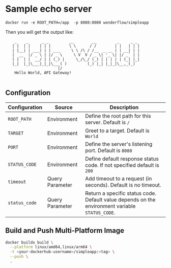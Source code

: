 # Sample echo server

```shell
docker run -e ROOT_PATH=/app  -p 8080:8080 wonderflow/simpleapp
```

Then you will get the output like:

```shell
    _    _      _ _         __        __         _     _ _ 
   | |  | |    | | |        \ \      / /        | |   | | | 
   | |__| | ___| | | ___     \ \ /\ / /__  _ __ | | __| | |
   |  __  |/ _ \ | |/ _ \     \ V  V / _ \| '_ \| |/ _` | |
   | |  | |  __/ | | (_) |     \_/\_/ (_) | | | | | (_| |_|
   |_|  |_|\___|_|_|\___( )         (_) |_| |_|_|\__,_(_)
                       |/                                 
    Hello World, API Gateway!
    
```

## Configuration

| Configuration | Source | Description |
| --- | --- | --- | 
| `ROOT_PATH` | Environment | Define the root path for this server. Default is `/` |
| `TARGET` | Environment | Greet to a target. Default is `World` |
| `PORT` | Environment | Define the server's listening port. Default is `8080` |
| `STATUS_CODE` | Environment | Define default response status code. If not specified default is `200` |
| `timeout` | Query Parameter | Add timeout to a request (in seconds). Default is no timeout. |
| `status_code` | Query Parameter | Return a specific status code. Default value depends on the environment variable `STATUS_CODE`. |

## Build and Push Multi-Platform Image

```bash
docker buildx build \
  --platform linux/amd64,linux/arm64 \
  -t <your-dockerhub-username>/simpleapp:<tag> \
  --push \
  .
```
